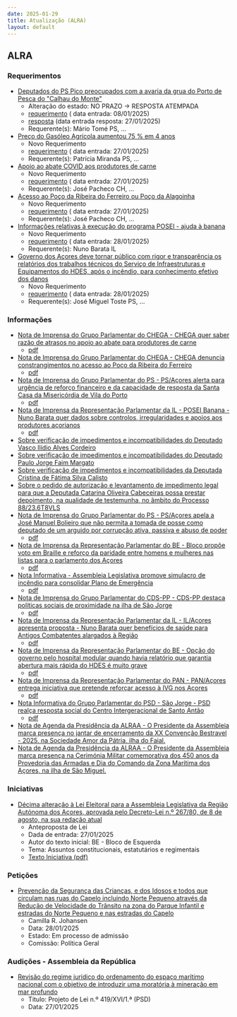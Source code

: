 ```yaml
---
date: 2025-01-29
title: Atualização (ALRA)
layout: default
---
```

## ALRA

### Requerimentos

* [Deputados do PS Pico preocupados com a avaria da grua do Porto de Pesca do "Calhau do Monte"](http://base.alra.pt:82/4DACTION/w_pesquisa_registo/4/8647)
  * Alteração do estado: NO PRAZO → RESPOSTA ATEMPADA
  * [requerimento](http://base.alra.pt:82/Doc_Req/XIIIreque239.pdf) ( data entrada: 08/01/2025)
  * [resposta](http://base.alra.pt:82/Doc_Req/XIIIrequeresp239.pdf) (data entrada resposta: 27/01/2025)
  * Requerente(s): Mário Tomé PS, ...
* [Preço do Gasóleo Agrícola aumentou 75 % em 4 anos](http://base.alra.pt:82/4DACTION/w_pesquisa_registo/4/8672)
  * Novo Requerimento
  * [requerimento](http://base.alra.pt:82/Doc_Req/XIIIreque254.pdf) ( data entrada: 27/01/2025)
  * Requerente(s): Patrícia Miranda PS, ...
* [Apoio ao abate COVID aos produtores de carne](http://base.alra.pt:82/4DACTION/w_pesquisa_registo/4/8673)
  * Novo Requerimento
  * [requerimento](http://base.alra.pt:82/Doc_Req/XIIIreque255.pdf) ( data entrada: 27/01/2025)
  * Requerente(s): José Pacheco CH, ...
* [Acesso ao Poço da Ribeira do Ferreiro ou Poço da Alagoinha](http://base.alra.pt:82/4DACTION/w_pesquisa_registo/4/8675)
  * Novo Requerimento
  * [requerimento](http://base.alra.pt:82/Doc_Req/XIIIreque256.pdf) ( data entrada: 27/01/2025)
  * Requerente(s): José Pacheco CH, ...
* [Informações relativas à execução do programa POSEI - ajuda à banana](http://base.alra.pt:82/4DACTION/w_pesquisa_registo/4/8676)
  * Novo Requerimento
  * [requerimento](http://base.alra.pt:82/Doc_Req/XIIIreque257.pdf) ( data entrada: 28/01/2025)
  * Requerente(s): Nuno Barata IL
* [Governo dos Açores deve tornar público com rigor e transparência os relatórios dos trabalhos técnicos do Serviço de Infraestruturas e Equipamentos do HDES, após o incêndio, para conhecimento efetivo dos danos](http://base.alra.pt:82/4DACTION/w_pesquisa_registo/4/8678)
  * Novo Requerimento
  * [requerimento](http://base.alra.pt:82/Doc_Req/XIIIreque258.pdf) ( data entrada: 28/01/2025)
  * Requerente(s): José Miguel Toste PS, ...

### Informações

* [Nota de Imprensa do Grupo Parlamentar do CHEGA - CHEGA quer saber razão de atrasos no apoio ao abate para produtores de carne](http://base.alra.pt:82/4DACTION/w_pesquisa_registo/8/21036)
  * [pdf](http://base.alra.pt:82/Doc_Noticias/NI21036.pdf)
* [Nota de Imprensa do Grupo Parlamentar do CHEGA - CHEGA denuncia constrangimentos no acesso ao Poço da Ribeira do Ferreiro](http://base.alra.pt:82/4DACTION/w_pesquisa_registo/8/21037)
  * [pdf](http://base.alra.pt:82/Doc_Noticias/NI21037.pdf)
* [Nota de Imprensa do Grupo Parlamentar do PS - PS/Açores alerta para urgência de reforço financeiro e da capacidade de resposta da Santa Casa da Misericórdia de Vila do Porto](http://base.alra.pt:82/4DACTION/w_pesquisa_registo/8/21038)
  * [pdf](http://base.alra.pt:82/Doc_Noticias/NI21038.pdf)
* [Nota de Imprensa da Representação Parlamentar da IL - POSEI Banana - Nuno Barata quer dados sobre controlos, irregularidades e apoios aos produtores açorianos](http://base.alra.pt:82/4DACTION/w_pesquisa_registo/8/21039)
  * [pdf](http://base.alra.pt:82/Doc_Noticias/NI21039.pdf)
* [Sobre verificação de impedimentos e incompatibilidades do Deputado Vasco Ilídio Alves Cordeiro](http://base.alra.pt:82/4DACTION/w_pesquisa_registo/8/21040)
* [Sobre verificação de impedimentos e incompatibilidades do Deputado Paulo Jorge Faim Margato](http://base.alra.pt:82/4DACTION/w_pesquisa_registo/8/21041)
* [Sobre verificação de impedimentos e incompatibilidades da Deputada Cristina de Fátima Silva Calisto](http://base.alra.pt:82/4DACTION/w_pesquisa_registo/8/21042)
* [Sobre o pedido de autorização e levantamento de impedimento legal para que a Deputada Catarina Oliveira Cabeceiras possa prestar depoimento, na qualidade de testemunha, no âmbito do  Processo 88/23.6T8VLS](http://base.alra.pt:82/4DACTION/w_pesquisa_registo/8/21043)
* [Nota de Imprensa do Grupo Parlamentar do PS - PS/Açores apela a José Manuel Bolieiro que não permita a tomada de posse como deputado de um arguido por corrupção ativa, passiva e abuso de poder](http://base.alra.pt:82/4DACTION/w_pesquisa_registo/8/21044)
  * [pdf](http://base.alra.pt:82/Doc_Noticias/NI21044.pdf)
* [Nota de Imprensa da Representação Parlamentar do BE - Bloco propõe voto em Braille e reforço da paridade entre homens e mulheres nas listas para o parlamento dos Açores](http://base.alra.pt:82/4DACTION/w_pesquisa_registo/8/21045)
  * [pdf](http://base.alra.pt:82/Doc_Noticias/NI21045.pdf)
* [Nota Informativa - Assembleia Legislativa promove simulacro de incêndio para consolidar Plano de Emergência](http://base.alra.pt:82/4DACTION/w_pesquisa_registo/8/21046)
  * [pdf](http://base.alra.pt:82/Doc_Noticias/NI21046.pdf)
* [Nota de Imprensa do Grupo Parlamentar do CDS-PP - CDS-PP destaca políticas sociais de proximidade na ilha de São Jorge](http://base.alra.pt:82/4DACTION/w_pesquisa_registo/8/21047)
  * [pdf](http://base.alra.pt:82/Doc_Noticias/NI21047.pdf)
* [Nota de Imprensa da Representação Parlamentar da IL - IL/Açores apresenta proposta - Nuno Barata quer benefícios de saúde para Antigos Combatentes alargados à Região](http://base.alra.pt:82/4DACTION/w_pesquisa_registo/8/21048)
  * [pdf](http://base.alra.pt:82/Doc_Noticias/NI21048.pdf)
* [Nota de Imprensa da Representação Parlamentar do BE - Opção do governo pelo hospital modular quando havia relatório que garantia abertura mais rápida do HDES é muito grave](http://base.alra.pt:82/4DACTION/w_pesquisa_registo/8/21049)
  * [pdf](http://base.alra.pt:82/Doc_Noticias/NI21049.pdf)
* [Nota de Imprensa da Representação Parlamentar do PAN - PAN/Açores entrega iniciativa que pretende reforçar acesso à IVG nos Açores](http://base.alra.pt:82/4DACTION/w_pesquisa_registo/8/21050)
  * [pdf](http://base.alra.pt:82/Doc_Noticias/NI21050.pdf)
* [Nota Informativa do Grupo Parlamentar do PSD - São Jorge - PSD realça resposta social do Centro Intergeracional de Santo Antão](http://base.alra.pt:82/4DACTION/w_pesquisa_registo/8/21051)
  * [pdf](http://base.alra.pt:82/Doc_Noticias/NI21051.pdf)
* [Nota de Agenda da Presidência da ALRAA - O Presidente da Assembleia marca presença no jantar de encerramento da XX Convenção Bestravel - 2025, na Sociedade Amor da Pátria, ilha do Faial.](http://base.alra.pt:82/4DACTION/w_pesquisa_registo/8/21052)
* [Nota de Agenda da Presidência da ALRAA - O Presidente da Assembleia marca presença na Cerimónia Militar comemorativa dos 450 anos da Provedoria das Armadas e Dia do Comando da Zona Marítima dos Açores, na ilha de São Miguel.](http://base.alra.pt:82/4DACTION/w_pesquisa_registo/8/21053)

### Iniciativas

* [Décima alteração à Lei Eleitoral para a Assembleia Legislativa da Região Autónoma dos Açores, aprovada pelo Decreto-Lei n.º 267/80, de 8 de agosto, na sua redação atual](http://base.alra.pt:82/4DACTION/w_pesquisa_registo/3/3677)
  * Anteproposta de Lei
  * Dada de entrada: 27/01/2025
  * Autor do texto inicial: BE - Bloco de Esquerda
  * Tema: Assuntos constitucionais, estatutários e regimentais
  * [Texto Iniciativa (pdf)](http://base.alra.pt:82/iniciativas/iniciativas/XIIIEAPpL009.pdf)

### Petições

* [Prevenção da Segurança das Crianças, e dos Idosos e todos que circulam nas ruas do Capelo incluindo Norte Pequeno através da Redução de Velocidade do Trânsito na zona do Parque Infantil e estradas do Norte Pequeno e nas estradas do Capelo](http://base.alra.pt:82/4DACTION/w_pesquisa_registo/6/1015)
  * Camilla R. Johansen
  * Data: 28/01/2025
  * Estado: Em processo de admissão
  * Comissão: Política Geral

### Audições - Assembleia da República

* [Revisão do regime jurídico do ordenamento do espaço marítimo nacional com o objetivo de introduzir uma moratória à mineração em mar profundo](http://base.alra.pt:82/4DACTION/w_pesquisa_registo/5/3308)
  * Titulo: Projeto de Lei n.º 419/XVI/1.ª (PSD)
  * Data: 27/01/2025
